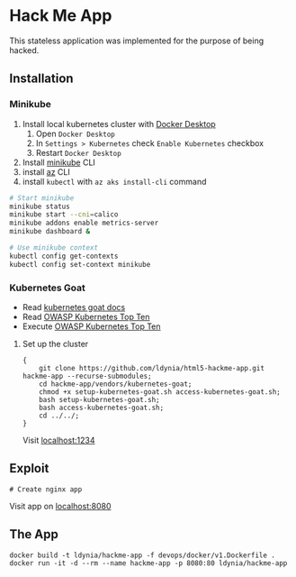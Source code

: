 # Hack Me App

This stateless application was implemented for the purpose of being hacked.

## Installation

### Minikube

1. Install local kubernetes cluster with [Docker Desktop](https://www.docker.com/products/docker-desktop/)
    1. Open `Docker Desktop`
    1. In `Settings > Kubernetes` check `Enable Kubernetes` checkbox
    1. Restart `Docker Desktop`
1. Install [minikube](https://minikube.sigs.k8s.io/docs/start/) CLI
1. install [az](https://learn.microsoft.com/en-us/cli/azure/install-azure-cli) CLI
1. install `kubectl` with `az aks install-cli` command

```bash
# Start minikube
minikube status
minikube start --cni=calico
minikube addons enable metrics-server
minikube dashboard &

# Use minikube context
kubectl config get-contexts
kubectl config set-context minikube
```

### Kubernetes Goat

- Read [kubernetes goat docs](https://madhuakula.com/kubernetes-goat/docs/)
- Read [OWASP Kubernetes Top Ten](https://owasp.org/www-project-kubernetes-top-ten/)
- Execute [OWASP Kubernetes Top Ten](https://madhuakula.com/kubernetes-goat/docs/owasp-kubernetes-top-ten)

1. Set up the cluster

    ```shell
    {
        git clone https://github.com/ldynia/html5-hackme-app.git hackme-app --recurse-submodules;
        cd hackme-app/vendors/kubernetes-goat;
        chmod +x setup-kubernetes-goat.sh access-kubernetes-goat.sh;
        bash setup-kubernetes-goat.sh;
        bash access-kubernetes-goat.sh;
        cd ../../;
    }
    ```
    Visit [localhost:1234](http://localhost:1234)

## Exploit

```shell
# Create nginx app
````

Visit app on [localhost:8080](http://localhost:8080)

## The App

```shell
docker build -t ldynia/hackme-app -f devops/docker/v1.Dockerfile .
docker run -it -d --rm --name hackme-app -p 8080:80 ldynia/hackme-app
```